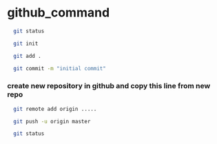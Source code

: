 
# github_command

```bash
  git status
```
```bash
  git init
```
```bash
  git add .
```
```bash
  git commit -m "initial commit"
```
### create new repository in github and copy this line from new repo
```bash
  git remote add origin .....
```
```bash
  git push -u origin master
```
```bash
  git status
```




































